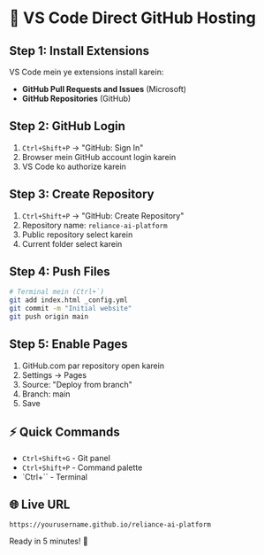 # 🚀 VS Code Direct GitHub Hosting

## Step 1: Install Extensions
VS Code mein ye extensions install karein:
- **GitHub Pull Requests and Issues** (Microsoft)
- **GitHub Repositories** (GitHub)

## Step 2: GitHub Login
1. `Ctrl+Shift+P` → "GitHub: Sign In"
2. Browser mein GitHub account login karein
3. VS Code ko authorize karein

## Step 3: Create Repository
1. `Ctrl+Shift+P` → "GitHub: Create Repository"
2. Repository name: `reliance-ai-platform`
3. Public repository select karein
4. Current folder select karein

## Step 4: Push Files
```bash
# Terminal mein (Ctrl+`)
git add index.html _config.yml
git commit -m "Initial website"
git push origin main
```

## Step 5: Enable Pages
1. GitHub.com par repository open karein
2. Settings → Pages
3. Source: "Deploy from branch"
4. Branch: main
5. Save

## ⚡ Quick Commands
- `Ctrl+Shift+G` - Git panel
- `Ctrl+Shift+P` - Command palette
- `Ctrl+`` - Terminal

## 🌐 Live URL
`https://yourusername.github.io/reliance-ai-platform`

Ready in 5 minutes! 🎉